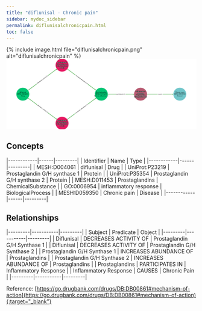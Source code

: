 ```yaml
---
title: "diflunisal - Chronic pain"
sidebar: mydoc_sidebar
permalink: diflunisalchronicpain.html
toc: false 
---
```


{% include image.html file="diflunisalchronicpain.png" alt="diflunisalchronicpain" %}![Path Visualization](/images/diflunisalchronicpain.png)

## Concepts

|------------|------|---------|
| Identifier | Name | Type    |
|------------|------|---------|
| MESH:D004061 | diflunisal | Drug |
| UniProt:P23219 | Prostaglandin G/H synthase 1 | Protein |
| UniProt:P35354 | Prostaglandin G/H synthase 2 | Protein |
| MESH:D011453 | Prostaglandins | ChemicalSubstance |
| GO:0006954 | inflammatory response | BiologicalProcess |
| MESH:D059350 | Chronic pain | Disease |
|------------|------|---------|

## Relationships

|---------|-----------|---------|
| Subject | Predicate | Object  |
|---------|-----------|---------|
| Diflunisal | DECREASES ACTIVITY OF | Prostaglandin G/H Synthase 1 |
| Diflunisal | DECREASES ACTIVITY OF | Prostaglandin G/H Synthase 2 |
| Prostaglandin G/H Synthase 1 | INCREASES ABUNDANCE OF | Prostaglandins |
| Prostaglandin G/H Synthase 2 | INCREASES ABUNDANCE OF | Prostaglandins |
| Prostaglandins | PARTICIPATES IN | Inflammatory Response |
| Inflammatory Response | CAUSES | Chronic Pain |
|---------|-----------|---------|

Reference: [https://go.drugbank.com/drugs/DB:DB00861#mechanism-of-action](https://go.drugbank.com/drugs/DB:DB00861#mechanism-of-action){:target="_blank"}